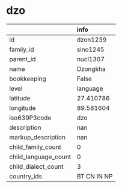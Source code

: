 # dzo
|                      | info        |
|:---------------------|:------------|
| id                   | dzon1239    |
| family_id            | sino1245    |
| parent_id            | nucl1307    |
| name                 | Dzongkha    |
| bookkeeping          | False       |
| level                | language    |
| latitude             | 27.410786   |
| longitude            | 89.581604   |
| iso639P3code         | dzo         |
| description          | nan         |
| markup_description   | nan         |
| child_family_count   | 0           |
| child_language_count | 0           |
| child_dialect_count  | 3           |
| country_ids          | BT CN IN NP |